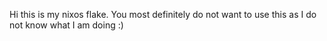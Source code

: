 Hi this is my nixos flake. You most definitely do not want to use this as I do not know what I am doing :)
